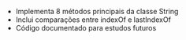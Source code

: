- Implementa 8 métodos principais da classe String
- Inclui comparações entre indexOf e lastIndexOf
- Código documentado para estudos futuros
